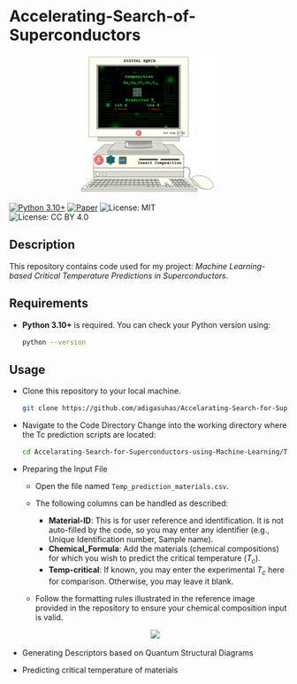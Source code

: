 # Accelerating-Search-of-Superconductors

<div align="center">
    <img src="Comp_SC_1.png" width="250">
</div>


[![Python 3.10+](https://img.shields.io/badge/python-3.10%2B-blue)](https://www.python.org/downloads/release/python-310/)
[![Paper](https://img.shields.io/badge/paper-arXiv-blue)](https://arxiv.org/abs/your-paper-id)
![License: MIT](https://img.shields.io/badge/License-MIT-blue.svg)  
![License: CC BY 4.0](https://img.shields.io/badge/License-CC%20BY%204.0-lightgrey.svg)  

## Description

This repository contains code used for my project: *Machine Learning-based Critical Temperature Predictions in Superconductors*. 

## Requirements

- **Python 3.10+** is required. You can check your Python version using:

  ```bash
  python --version

## Usage

- Clone this repository to your local machine.

  ```bash
  git clone https://github.com/adigasuhas/Accelarating-Search-for-Superconductors-using-Machine-Learning.git
  
- Navigate to the Code Directory
  Change into the working directory where the Tc prediction scripts are located:

    ```bash
    cd Accelarating-Search-for-Superconductors-using-Machine-Learning/Temp_Predictor/

- Preparing the Input File

    - Open the file named `Temp_prediction_materials.csv`.
    - The following columns can be handled as described:

        - **Material-ID**: This is for user reference and identification. It is not auto-filled by the code, so you may enter any identifier (e.g., Unique Identification number, Sample name).
        - **Chemical_Formula**: Add the materials (chemical compositions) for which you wish to predict the critical temperature ($T_c$).
        - **Temp-critical**: If known, you may enter the experimental $T_c$ here for comparison. Otherwise, you may leave it blank.
      
    - Follow the formatting rules illustrated in the reference image provided in the repository to ensure your chemical composition input is valid.

    <div align="center">
        <img src="Chemical_Composition_Rules.png" width="850">
    </div>


- Generating Descriptors based on Quantum Structural Diagrams

- Predicting critical temperature of materials

   
